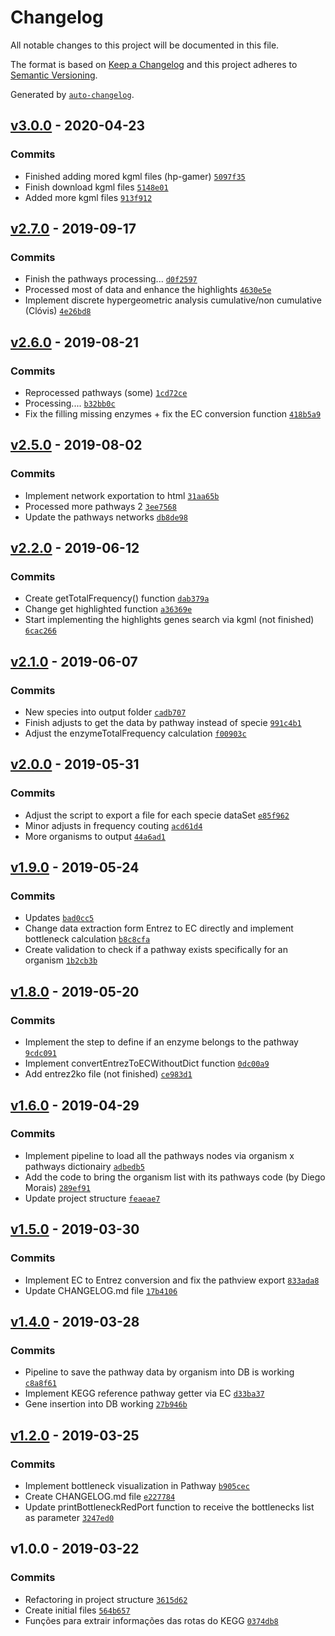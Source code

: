 # Changelog

All notable changes to this project will be documented in this file.

The format is based on [Keep a Changelog](https://keepachangelog.com/en/1.0.0/)
and this project adheres to [Semantic Versioning](https://semver.org/spec/v2.0.0.html).

Generated by [`auto-changelog`](https://github.com/CookPete/auto-changelog).

## [v3.0.0](https://github.com/igorabrandao/kegg-pathway-bottleneck/compare/v2.7.0...v3.0.0) - 2020-04-23

### Commits

- Finished adding mored kgml files (hp-gamer) [`5097f35`](https://github.com/igorabrandao/kegg-pathway-bottleneck/commit/5097f35af18d49b9576301c7503265375f9a5b48)
- Finish download kgml files [`5148e01`](https://github.com/igorabrandao/kegg-pathway-bottleneck/commit/5148e0183d120456211930ea94c4d98a90ae488b)
- Added more kgml files [`913f912`](https://github.com/igorabrandao/kegg-pathway-bottleneck/commit/913f91253996f5f19179818ce64454fff9dcb1a0)

## [v2.7.0](https://github.com/igorabrandao/kegg-pathway-bottleneck/compare/v2.6.0...v2.7.0) - 2019-09-17

### Commits

- Finish the pathways processing... [`d0f2597`](https://github.com/igorabrandao/kegg-pathway-bottleneck/commit/d0f2597d18bfa407197bfaf424de948a5f0164ca)
- Processed most of data and enhance the highlights [`4630e5e`](https://github.com/igorabrandao/kegg-pathway-bottleneck/commit/4630e5e2952582586617cf506bde4ab028a947cf)
- Implement discrete hypergeometric analysis cumulative/non cumulative (Clóvis) [`4e26bd8`](https://github.com/igorabrandao/kegg-pathway-bottleneck/commit/4e26bd8a749f606fc794380f8cc6f7df27a6e802)

## [v2.6.0](https://github.com/igorabrandao/kegg-pathway-bottleneck/compare/v2.5.0...v2.6.0) - 2019-08-21

### Commits

- Reprocessed pathways (some) [`1cd72ce`](https://github.com/igorabrandao/kegg-pathway-bottleneck/commit/1cd72ce581a65b7a83674364dda1c6ebf33c1387)
- Processing.... [`b32bb0c`](https://github.com/igorabrandao/kegg-pathway-bottleneck/commit/b32bb0c90ff05130bf1f287b584a2821426c9be3)
- Fix the filling missing enzymes + fix the EC conversion function [`418b5a9`](https://github.com/igorabrandao/kegg-pathway-bottleneck/commit/418b5a9ccf72017381d5528b0ff19c31b0fd6268)

## [v2.5.0](https://github.com/igorabrandao/kegg-pathway-bottleneck/compare/v2.2.0...v2.5.0) - 2019-08-02

### Commits

- Implement network exportation to html [`31aa65b`](https://github.com/igorabrandao/kegg-pathway-bottleneck/commit/31aa65b498209e224109c75018e2188c574e11da)
- Processed more pathways 2 [`3ee7568`](https://github.com/igorabrandao/kegg-pathway-bottleneck/commit/3ee75687d82a2b6f0ca5dd2757084d5ffad92622)
- Update the pathways networks [`db8de98`](https://github.com/igorabrandao/kegg-pathway-bottleneck/commit/db8de989d4b28694de8336cb68e2aa0fef66374e)

## [v2.2.0](https://github.com/igorabrandao/kegg-pathway-bottleneck/compare/v2.1.0...v2.2.0) - 2019-06-12

### Commits

- Create getTotalFrequency() function [`dab379a`](https://github.com/igorabrandao/kegg-pathway-bottleneck/commit/dab379af3010f4a101e134b0717f913e9ccaa701)
- Change get highlighted function [`a36369e`](https://github.com/igorabrandao/kegg-pathway-bottleneck/commit/a36369e04d1ec9149cd990d25bd5561964fe62d9)
- Start implementing the highlights genes search via kgml (not finished) [`6cac266`](https://github.com/igorabrandao/kegg-pathway-bottleneck/commit/6cac266ec95dad8332559b02368c32c3781fca9a)

## [v2.1.0](https://github.com/igorabrandao/kegg-pathway-bottleneck/compare/v2.0.0...v2.1.0) - 2019-06-07

### Commits

- New species into output folder [`cadb707`](https://github.com/igorabrandao/kegg-pathway-bottleneck/commit/cadb707a2fb323eb6969c33c21726059c8808a78)
- Finish adjusts to get the data by pathway instead of specie [`991c4b1`](https://github.com/igorabrandao/kegg-pathway-bottleneck/commit/991c4b1d1327ec1f271a4b75358a86910103da30)
- Adjust the enzymeTotalFrequency calculation [`f00903c`](https://github.com/igorabrandao/kegg-pathway-bottleneck/commit/f00903c8a72e6224c1de5e48fac9e4e4cf37ee37)

## [v2.0.0](https://github.com/igorabrandao/kegg-pathway-bottleneck/compare/v1.9.0...v2.0.0) - 2019-05-31

### Commits

- Adjust the script to export a file for each specie dataSet [`e85f962`](https://github.com/igorabrandao/kegg-pathway-bottleneck/commit/e85f962396ddc7b457fab33330015a814bd8dc98)
- Minor adjusts in frequency couting [`acd61d4`](https://github.com/igorabrandao/kegg-pathway-bottleneck/commit/acd61d44dd33f269ab1e1ceaa541cc1f822db86c)
- More organisms to output [`44a6ad1`](https://github.com/igorabrandao/kegg-pathway-bottleneck/commit/44a6ad12cb6629e545ce99a0fe2fc29de56fa536)

## [v1.9.0](https://github.com/igorabrandao/kegg-pathway-bottleneck/compare/v1.8.0...v1.9.0) - 2019-05-24

### Commits

- Updates [`bad0cc5`](https://github.com/igorabrandao/kegg-pathway-bottleneck/commit/bad0cc5b4ee17ffef79f8f95a1e87633cfbfb73c)
- Change data extraction form Entrez to EC directly and implement bottleneck calculation [`b8c8cfa`](https://github.com/igorabrandao/kegg-pathway-bottleneck/commit/b8c8cfa7ed1bcac83aea47b29f3f93aa805630b2)
- Create validation to check if a pathway exists specifically for an organism [`1b2cb3b`](https://github.com/igorabrandao/kegg-pathway-bottleneck/commit/1b2cb3bb3bc19cbd51abb04c29bdd64f25a51b22)

## [v1.8.0](https://github.com/igorabrandao/kegg-pathway-bottleneck/compare/v1.6.0...v1.8.0) - 2019-05-20

### Commits

- Implement the step to define if an enzyme belongs to the pathway [`9cdc091`](https://github.com/igorabrandao/kegg-pathway-bottleneck/commit/9cdc091b32dfea02e5b33429dca07c05f529ff22)
- Implement convertEntrezToECWithoutDict function [`0dc00a9`](https://github.com/igorabrandao/kegg-pathway-bottleneck/commit/0dc00a9cf75766490d5c42696a190cdc08bff55d)
- Add entrez2ko file (not finished) [`ce983d1`](https://github.com/igorabrandao/kegg-pathway-bottleneck/commit/ce983d12d371c0f843608e6f8c12b4f39191a0c7)

## [v1.6.0](https://github.com/igorabrandao/kegg-pathway-bottleneck/compare/v1.5.0...v1.6.0) - 2019-04-29

### Commits

- Implement pipeline to load all the pathways nodes via organism x pathways dictionairy [`adbedb5`](https://github.com/igorabrandao/kegg-pathway-bottleneck/commit/adbedb5e9bd7d8fe86d51726972340a86cd24c8e)
- Add the code to bring the organism list with its pathways code (by Diego Morais) [`289ef91`](https://github.com/igorabrandao/kegg-pathway-bottleneck/commit/289ef910006ca8fa18ce5fa076aaa5f913ea8ded)
- Update project structure [`feaeae7`](https://github.com/igorabrandao/kegg-pathway-bottleneck/commit/feaeae7bd1fefb8ee3af50af84bdaf7302937074)

## [v1.5.0](https://github.com/igorabrandao/kegg-pathway-bottleneck/compare/v1.4.0...v1.5.0) - 2019-03-30

### Commits

- Implement EC to Entrez conversion and fix the pathview export [`833ada8`](https://github.com/igorabrandao/kegg-pathway-bottleneck/commit/833ada848ec1a02244cf2df110ef509a7542e853)
- Update CHANGELOG.md file [`17b4106`](https://github.com/igorabrandao/kegg-pathway-bottleneck/commit/17b41066d7f5ffe73f4cc17064a485e2071c8eac)

## [v1.4.0](https://github.com/igorabrandao/kegg-pathway-bottleneck/compare/v1.2.0...v1.4.0) - 2019-03-28

### Commits

- Pipeline to save the pathway data by organism into DB is working [`c8a8f61`](https://github.com/igorabrandao/kegg-pathway-bottleneck/commit/c8a8f61d7b46eec3eefa149d83b883dc0f4f4196)
- Implement KEGG reference pathway getter via EC [`d33ba37`](https://github.com/igorabrandao/kegg-pathway-bottleneck/commit/d33ba3759629d29460fb0bbc54506ef4dc7c303b)
- Gene insertion into DB working [`27b946b`](https://github.com/igorabrandao/kegg-pathway-bottleneck/commit/27b946b8b5bd1f0ad379edea40f6215e634528b8)

## [v1.2.0](https://github.com/igorabrandao/kegg-pathway-bottleneck/compare/v1.0.0...v1.2.0) - 2019-03-25

### Commits

- Implement bottleneck visualization in Pathway [`b905cec`](https://github.com/igorabrandao/kegg-pathway-bottleneck/commit/b905cec428e3d8edece65fb4a3f0b8bcf160f41f)
- Create CHANGELOG.md file [`e227784`](https://github.com/igorabrandao/kegg-pathway-bottleneck/commit/e2277847236afb7dbcef9933c8c5d784fad51c76)
- Update printBottleneckRedPort function to receive the bottlenecks list as parameter [`3247ed0`](https://github.com/igorabrandao/kegg-pathway-bottleneck/commit/3247ed0d1496cee7eb4e0fe4c028ef7e96f0bfee)

## v1.0.0 - 2019-03-22

### Commits

- Refactoring in project structure [`3615d62`](https://github.com/igorabrandao/kegg-pathway-bottleneck/commit/3615d629a5592b65d33294e9cd6dc734d2da8a7a)
- Create initial files [`564b657`](https://github.com/igorabrandao/kegg-pathway-bottleneck/commit/564b6574b83de695d23bff825c5db31450a97983)
- Funções para extrair informações das rotas do KEGG [`0374db8`](https://github.com/igorabrandao/kegg-pathway-bottleneck/commit/0374db864aa0e5d915b12ff3df2634631f83b149)
